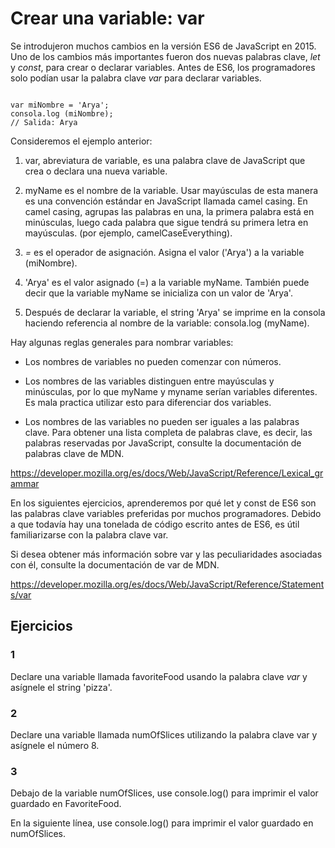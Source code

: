 # Crear una variable: var

Se introdujeron muchos cambios en la versión ES6 de JavaScript en 2015. Uno de los cambios más importantes fueron dos nuevas palabras clave, *let* y *const*, para crear o declarar variables. Antes de ES6, los programadores solo podían usar la palabra clave *var* para declarar variables.

~~~

var miNombre = 'Arya';
consola.log (miNombre);
// Salida: Arya

~~~

Consideremos el ejemplo anterior:

1. var, abreviatura de variable, es una palabra clave de JavaScript que crea o declara una nueva variable.

2. myName es el nombre de la variable. Usar mayúsculas de esta manera es una convención estándar en JavaScript llamada camel casing. En camel casing, agrupas las palabras en una, la primera palabra está en minúsculas, luego cada palabra que sigue tendrá su primera letra en mayúsculas. (por ejemplo, camelCaseEverything).

3. *=* es el operador de asignación. Asigna el valor ('Arya') a la variable (miNombre).

4. 'Arya' es el valor asignado (=) a la variable myName. También puede decir que la variable myName se inicializa con un valor de 'Arya'.

5. Después de declarar la variable, el string 'Arya' se imprime en la consola haciendo referencia al nombre de la variable: consola.log (myName).

Hay algunas reglas generales para nombrar variables:

- Los nombres de variables no pueden comenzar con números.

- Los nombres de las variables distinguen entre mayúsculas y minúsculas, por lo que myName y myname serían variables diferentes. Es mala practica utilizar esto para diferenciar dos variables.

- Los nombres de las variables no pueden ser iguales a las palabras clave. Para obtener una lista completa de palabras clave, es decir, las palabras reservadas por JavaScript, consulte la documentación de palabras clave de MDN.

https://developer.mozilla.org/es/docs/Web/JavaScript/Reference/Lexical_grammar

En los siguientes ejercicios, aprenderemos por qué let y const de ES6 son las palabras clave variables preferidas por muchos programadores. Debido a que todavía hay una tonelada de código escrito antes de ES6, es útil familiarizarse con la palabra clave var.

Si desea obtener más información sobre var y las peculiaridades asociadas con él, consulte la documentación de var de MDN.

https://developer.mozilla.org/es/docs/Web/JavaScript/Reference/Statements/var

## Ejercicios

### 1

Declare una variable llamada favoriteFood usando la palabra clave *var* y asígnele el string 'pizza'.

### 2

Declare una variable llamada numOfSlices utilizando la palabra clave var y asígnele el número 8.

### 3

Debajo de la variable numOfSlices, use console.log() para imprimir el valor guardado en FavoriteFood.

En la siguiente línea, use console.log() para imprimir el valor guardado en numOfSlices.